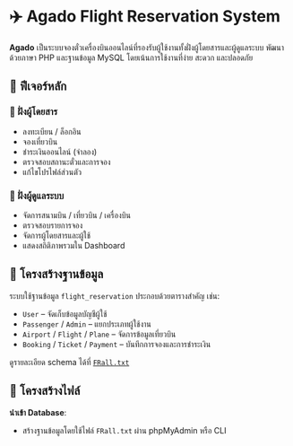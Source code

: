 # ✈️ Agado Flight Reservation System

**Agado** เป็นระบบจองตั๋วเครื่องบินออนไลน์ที่รองรับผู้ใช้งานทั้งฝั่งผู้โดยสารและผู้ดูแลระบบ พัฒนาด้วยภาษา PHP และฐานข้อมูล MySQL โดยเน้นการใช้งานที่ง่าย สะดวก และปลอดภัย

## 🔧 ฟีเจอร์หลัก

### 👤 ฝั่งผู้โดยสาร
- ลงทะเบียน / ล็อกอิน
- จองเที่ยวบิน
- ชำระเงินออนไลน์ (จำลอง)
- ตรวจสอบสถานะตั๋วและการจอง
- แก้ไขโปรไฟล์ส่วนตัว

### 🛫 ฝั่งผู้ดูแลระบบ
- จัดการสนามบิน / เที่ยวบิน / เครื่องบิน
- ตรวจสอบรายการจอง
- จัดการผู้โดยสารและผู้ใช้
- แสดงสถิติภาพรวมใน Dashboard

## 🧱 โครงสร้างฐานข้อมูล

ระบบใช้ฐานข้อมูล `flight_reservation` ประกอบด้วยตารางสำคัญ เช่น:

- `User` – จัดเก็บข้อมูลบัญชีผู้ใช้
- `Passenger` / `Admin` – แยกประเภทผู้ใช้งาน
- `Airport` / `Flight` / `Plane` – จัดการข้อมูลเที่ยวบิน
- `Booking` / `Ticket` / `Payment` – บันทึกการจองและการชำระเงิน

ดูรายละเอียด schema ได้ที่ [`FRall.txt`](FRall.txt)

## 📁 โครงสร้างไฟล์

**นำเข้า Database**:
   - สร้างฐานข้อมูลโดยใช้ไฟล์ `FRall.txt` ผ่าน phpMyAdmin หรือ CLI
